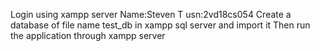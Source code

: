 Login using xampp server
Name:Steven T
usn:2vd18cs054
Create a database of file name test_db in xampp sql server and import it
Then run the application through xampp server 